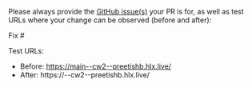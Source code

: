 Please always provide the [GitHub issue(s)](../issues) your PR is for, as well as test URLs where your change can be observed (before and after):

Fix #<gh-issue-id>

Test URLs:
- Before: https://main--cw2--preetishb.hlx.live/
- After: https://<branch>--cw2--preetishb.hlx.live/

